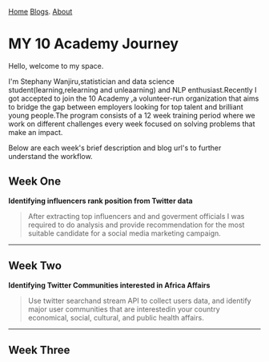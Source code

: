 
[Home](./)  [Blogs](./blogs.md).   [About](./about.md)  

 **MY 10 Academy Journey**
 ========================
 
 



Hello, welcome to my space.

I'm Stephany Wanjiru,statistician and data science student(learning,relearning and unleaarning) and NLP enthusiast.Recently I got accepted to join the 10 Academy ,a volunteer-run organization that aims to bridge the gap between employers looking for top talent and brilliant young people.The program consists of a 12 week training period where we work on different challenges every week focused on solving problems that make an impact.

Below are each week's brief description and blog url's to further understand the workflow.



## Week One

 **Identifying influencers rank position from Twitter data**
>After extracting top influencers and and goverment officials I was required to do analysis and 
>provide recommendation for the most suitable candidate for a social media marketing campaign.
>


* * *

## Week Two
 
 **Identifying Twitter Communities interested in Africa Affairs**
>Use twitter searchand stream API to collect users data, and identify major 
>user communities that are interestedin your country economical, social, cultural, and public health affairs.


* * *

## Week Three








```

